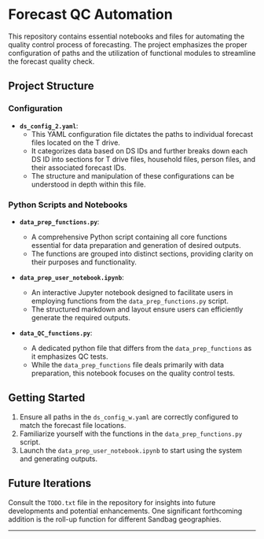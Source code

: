 # Forecast QC Automation

This repository contains essential notebooks and files for automating the quality control process of forecasting. The project emphasizes the proper configuration of paths and the utilization of functional modules to streamline the forecast quality check.

## Project Structure

### Configuration

- **`ds_config_2.yaml`**:
  - This YAML configuration file dictates the paths to individual forecast files located on the T drive.
  - It categorizes data based on DS IDs and further breaks down each DS ID into sections for T drive files, household files, person files, and their associated forecast IDs.
  - The structure and manipulation of these configurations can be understood in depth within this file.

### Python Scripts and Notebooks

- **`data_prep_functions.py`**:

  - A comprehensive Python script containing all core functions essential for data preparation and generation of desired outputs.
  - The functions are grouped into distinct sections, providing clarity on their purposes and functionality.

- **`data_prep_user_notebook.ipynb`**:

  - An interactive Jupyter notebook designed to facilitate users in employing functions from the `data_prep_functions.py` script.
  - The structured markdown and layout ensure users can efficiently generate the required outputs.

- **`data_QC_functions.py`**:
  - A dedicated python file that differs from the `data_prep_functions` as it emphasizes QC tests.
  - While the `data_prep_functions` file deals primarily with data preparation, this notebook focuses on the quality control tests.

## Getting Started

1. Ensure all paths in the `ds_config_w.yaml` are correctly configured to match the forecast file locations.
2. Familiarize yourself with the functions in the `data_prep_functions.py` script.
3. Launch the `data_prep_user_notebook.ipynb` to start using the system and generating outputs.

## Future Iterations

Consult the `TODO.txt` file in the repository for insights into future developments and potential enhancements. One significant forthcoming addition is the roll-up function for different Sandbag geographies.

---
